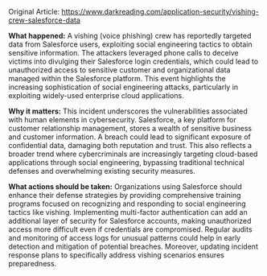Original Article: https://www.darkreading.com/application-security/vishing-crew-salesforce-data

**What happened:**
A vishing (voice phishing) crew has reportedly targeted data from Salesforce users, exploiting social engineering tactics to obtain sensitive information. The attackers leveraged phone calls to deceive victims into divulging their Salesforce login credentials, which could lead to unauthorized access to sensitive customer and organizational data managed within the Salesforce platform. This event highlights the increasing sophistication of social engineering attacks, particularly in exploiting widely-used enterprise cloud applications.

**Why it matters:**
This incident underscores the vulnerabilities associated with human elements in cybersecurity. Salesforce, a key platform for customer relationship management, stores a wealth of sensitive business and customer information. A breach could lead to significant exposure of confidential data, damaging both reputation and trust. This also reflects a broader trend where cybercriminals are increasingly targeting cloud-based applications through social engineering, bypassing traditional technical defenses and overwhelming existing security measures.

**What actions should be taken:**
Organizations using Salesforce should enhance their defense strategies by providing comprehensive training programs focused on recognizing and responding to social engineering tactics like vishing. Implementing multi-factor authentication can add an additional layer of security for Salesforce accounts, making unauthorized access more difficult even if credentials are compromised. Regular audits and monitoring of access logs for unusual patterns could help in early detection and mitigation of potential breaches. Moreover, updating incident response plans to specifically address vishing scenarios ensures preparedness.